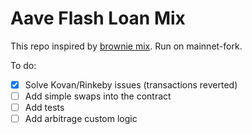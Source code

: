 # Aave Flash Loan Mix
This repo inspired by [brownie mix](https://github.com/brownie-mix/aave-flashloan-mix). Run on mainnet-fork.

To do:
- [x] Solve Kovan/Rinkeby issues (transactions reverted)
- [ ] Add simple swaps into the contract
- [ ] Add tests
- [ ] Add arbitrage custom logic

